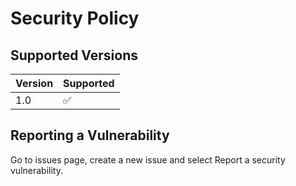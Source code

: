 # Security Policy
## Supported Versions

| Version | Supported          |
| ------- | ------------------ |
| 1.0   | :white_check_mark: |

## Reporting a Vulnerability
Go to issues page, create a new issue and select Report a security vulnerability.
